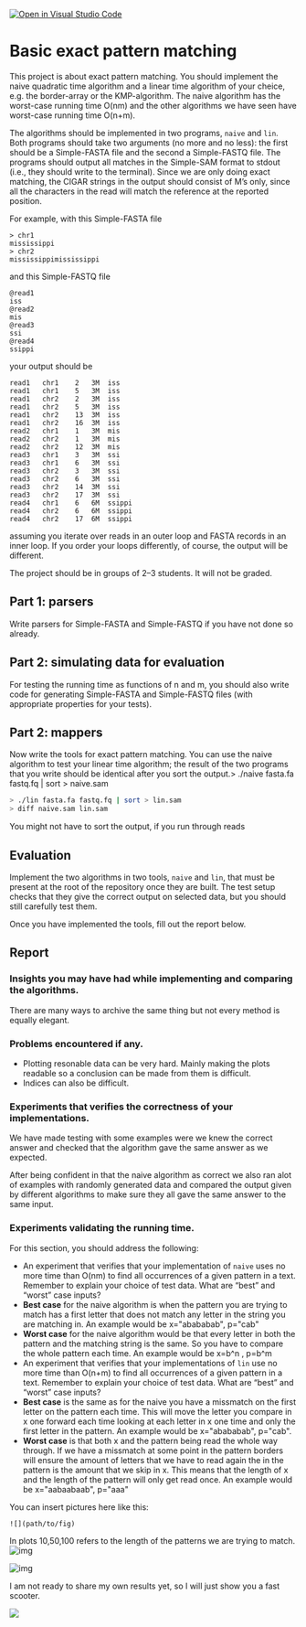 [![Open in Visual Studio Code](https://classroom.github.com/assets/open-in-vscode-c66648af7eb3fe8bc4f294546bfd86ef473780cde1dea487d3c4ff354943c9ae.svg)](https://classroom.github.com/online_ide?assignment_repo_id=8599573&assignment_repo_type=AssignmentRepo)

# Basic exact pattern matching

This project is about exact pattern matching. You should implement the naive quadratic time algorithm and a linear time algorithm of your cheice, e.g. the border-array or the KMP-algorithm. The naive algorithm has the worst-case running time O(nm) and the other algorithms we have seen have worst-case running time O(n+m).

The algorithms should be implemented in two programs, `naive` and `lin`. Both programs should take two arguments (no more and no less): the first should be a Simple-FASTA file and the second a Simple-FASTQ file. The programs should output all matches in the Simple-SAM format to stdout (i.e., they should write to the terminal). Since we are only doing exact matching, the CIGAR strings in the output should consist of M’s only, since all the characters in the read will match the reference at the reported position.

For example, with this Simple-FASTA file

```
> chr1
mississippi
> chr2
mississippimississippi
```

and this Simple-FASTQ file

```
@read1
iss
@read2
mis
@read3
ssi
@read4
ssippi
```

your output should be

```
read1	chr1	2	3M	iss
read1	chr1	5	3M	iss
read1	chr2	2	3M	iss
read1	chr2	5	3M	iss
read1	chr2	13	3M	iss
read1	chr2	16	3M	iss
read2	chr1	1	3M	mis
read2	chr2	1	3M	mis
read2	chr2	12	3M	mis
read3	chr1	3	3M	ssi
read3	chr1	6	3M	ssi
read3	chr2	3	3M	ssi
read3	chr2	6	3M	ssi
read3	chr2	14	3M	ssi
read3	chr2	17	3M	ssi
read4	chr1	6	6M	ssippi
read4	chr2	6	6M	ssippi
read4	chr2	17	6M	ssippi
```

assuming you iterate over reads in an outer loop and FASTA records in an inner loop. If you order your loops differently, of course, the output will be different.

The project should be in groups of 2–3 students. It will not be graded.

## Part 1: parsers

Write parsers for Simple-FASTA and Simple-FASTQ if you have not done so already.

## Part 2: simulating data for evaluation

For testing the running time as functions of n and m, you should also write code for generating Simple-FASTA and Simple-FASTQ files (with appropriate properties for your tests).

## Part 2: mappers

Now write the tools for exact pattern matching. You can use the naive algorithm to test your linear time algorithm; the result of the two programs that you write should be identical after you sort the output.> ./naive fasta.fa fastq.fq | sort > naive.sam

```sh
> ./lin fasta.fa fastq.fq | sort > lin.sam
> diff naive.sam lin.sam
```

You might not have to sort the output, if you run through reads

## Evaluation

Implement the two algorithms in two tools, `naive` and `lin`, that must be present at the root of the repository once they are built. The test setup checks that they give the correct output on selected data, but you should still carefully test them.

Once you have implemented the tools, fill out the report below.

## Report

### Insights you may have had while implementing and comparing the algorithms.

There are many ways to archive the same thing but not every method is equally elegant. 

### Problems encountered if any.

* Plotting resonable data can be very hard. Mainly making the plots readable so a conclusion can be made from them is difficult.
* Indices can also be difficult.

### Experiments that verifies the correctness of your implementations.

We have made testing with some examples were we knew the correct answer and checked that the algorithm gave the same answer as we expected.


After being confident in that the naive algorithm as correct we also ran alot of examples with randomly generated data and compared the output given by different algorithms to make sure they all gave the same answer to the same input.

### Experiments validating the running time.

For this section, you should address the following:

* An experiment that verifies that your implementation of `naive` uses no more time than O(nm) to find all occurrences of a given pattern in a text. Remember to explain your choice of test data. What are “best” and “worst” case inputs?
* **Best case** for the naive algorithm is when the pattern you are trying to match has a first letter that does not match any letter in the string you are matching in. An example would be x="abababab", p="cab"
* **Worst case** for the naive algorithm would be that every letter in both the pattern and the matching string is the same. So you have to compare the whole pattern each time. An example would be x=b^n , p=b^m
* An experiment that verifies that your implementations of `lin` use no more time than O(n+m) to find all occurrences of a given pattern in a text. Remember to explain your choice of test data. What are “best” and “worst” case inputs?
* **Best case** is the same as for the naive you have a missmatch on the first letter on the pattern each time. This will move the letter you compare in x one forward each time looking at each letter in x one time and only the first letter in the pattern. An example would be x="abababab", p="cab".
* **Worst case** is that both x and the pattern being read the whole way through. If we have a missmatch at some point in the pattern borders will ensure the amount of letters that we have to read again the in the pattern is the amount that we skip in x. This means that the length of x and the length of the pattern will only get read once. An example would be x="aabaabaab", p="aaa"

You can insert pictures here like this:

```
![](path/to/fig)
```

In plots 10,50,100 refers to the length of the patterns we are trying to match. ![img](figs/naive.png)

 ![img](figs/kmp.png)

I am not ready to share my own results yet, so I will just show you a fast scooter.

![](figs/scooter.jpg)
